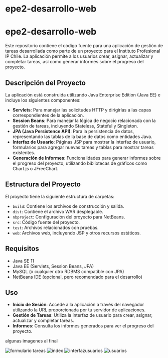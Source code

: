 # epe2-desarrollo-web
# epe2-desarrollo-web

Este repositorio contiene el código fuente para una aplicación de gestión de tareas desarrollada como parte de un proyecto para el Instituto Profesional IP Chile. La aplicación permite a los usuarios crear, asignar, actualizar y completar tareas, así como generar informes sobre el progreso del proyecto. 

## Descripción del Proyecto

La aplicación está construida utilizando Java Enterprise Edition (Java EE) e incluye los siguientes componentes:

- **Servlets**: Para manejar las solicitudes HTTP y dirigirlas a las capas correspondientes de la aplicación.
- **Session Beans**: Para manejar la lógica de negocio relacionada con la gestión de tareas, incluyendo Stateless, Stateful y Singleton.
- **JPA (Java Persistence API)**: Para la persistencia de datos, representando las tablas de la base de datos como entidades Java.
- **Interfaz de Usuario**: Páginas JSP para mostrar la interfaz de usuario, formularios para agregar nuevas tareas y tablas para mostrar tareas existentes.
- **Generación de Informes**: Funcionalidades para generar informes sobre el progreso del proyecto, utilizando bibliotecas de gráficos como Chart.js o JFreeChart.

## Estructura del Proyecto

El proyecto tiene la siguiente estructura de carpetas:

- `build`: Contiene los archivos de construcción y salida.
- `dist`: Contiene el archivo WAR desplegable.
- `nbproject`: Configuración del proyecto para NetBeans.
- `src`: Código fuente del proyecto.
- `test`: Archivos relacionados con pruebas.
- `web`: Archivos web, incluyendo JSP y otros recursos estáticos.

## Requisitos

- Java SE 11
- Java EE (Servlets, Session Beans, JPA)
- MySQL (o cualquier otro RDBMS compatible con JPA)
- NetBeans IDE (opcional, pero recomendado para el desarrollo)



## Uso

- **Inicio de Sesión**: Accede a la aplicación a través del navegador utilizando la URL proporcionada por tu servidor de aplicaciones.
- **Gestión de Tareas**: Utiliza la interfaz de usuario para crear, asignar, actualizar y completar tareas.
- **Informes**: Consulta los informes generados para ver el progreso del proyecto.





algunas imagenes al final


![formulario tareas](https://github.com/user-attachments/assets/c75fce9b-2689-4833-8a2c-7a1e1c9d853b)
![index](https://github.com/user-attachments/assets/909383fd-d693-4389-87db-8ed02ee2a316)
![interfazusuarios](https://github.com/user-attachments/assets/4ee06b96-8dca-403d-97fc-8a7fbc010729)
![usuarios](https://github.com/user-attachments/assets/db007f05-0aec-42fb-be9c-4ca0f1014d8d)
